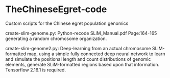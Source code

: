 # TheChineseEgret-code
Custom scripts for the Chinese egret population genomics


create-slim-genome.py: Python-recode SLiM_Manual.pdf Page:164-165 generating a random chromosome organization.

create-slim-genome2.py: Deep-learning from an actual chromosome SLiM-formatted map, using a simple fully connected deep neural network to learn and simulate the positional length and count distributions of genomic elements, generate SLiM-formatted regions based upon that information. Tensorflow 2.16.1 is required. 
